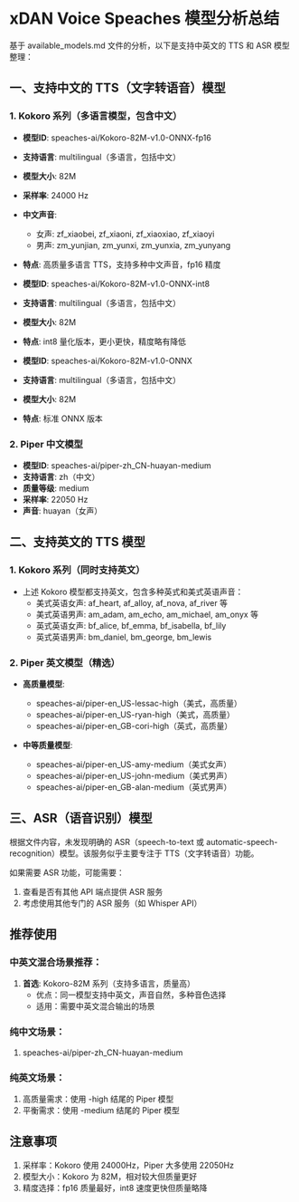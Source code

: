 # xDAN Voice Speaches 模型分析总结

基于 available_models.md 文件的分析，以下是支持中英文的 TTS 和 ASR 模型整理：

## 一、支持中文的 TTS（文字转语音）模型

### 1. Kokoro 系列（多语言模型，包含中文）
- **模型ID**: speaches-ai/Kokoro-82M-v1.0-ONNX-fp16
- **支持语言**: multilingual（多语言，包括中文）
- **模型大小**: 82M
- **采样率**: 24000 Hz
- **中文声音**:
  - 女声: zf_xiaobei, zf_xiaoni, zf_xiaoxiao, zf_xiaoyi
  - 男声: zm_yunjian, zm_yunxi, zm_yunxia, zm_yunyang
- **特点**: 高质量多语言 TTS，支持多种中文声音，fp16 精度

- **模型ID**: speaches-ai/Kokoro-82M-v1.0-ONNX-int8
- **支持语言**: multilingual（多语言，包括中文）
- **模型大小**: 82M
- **特点**: int8 量化版本，更小更快，精度略有降低

- **模型ID**: speaches-ai/Kokoro-82M-v1.0-ONNX
- **支持语言**: multilingual（多语言，包括中文）
- **模型大小**: 82M
- **特点**: 标准 ONNX 版本

### 2. Piper 中文模型
- **模型ID**: speaches-ai/piper-zh_CN-huayan-medium
- **支持语言**: zh（中文）
- **质量等级**: medium
- **采样率**: 22050 Hz
- **声音**: huayan（女声）

## 二、支持英文的 TTS 模型

### 1. Kokoro 系列（同时支持英文）
- 上述 Kokoro 模型都支持英文，包含多种英式和美式英语声音：
  - 美式英语女声: af_heart, af_alloy, af_nova, af_river 等
  - 美式英语男声: am_adam, am_echo, am_michael, am_onyx 等
  - 英式英语女声: bf_alice, bf_emma, bf_isabella, bf_lily
  - 英式英语男声: bm_daniel, bm_george, bm_lewis

### 2. Piper 英文模型（精选）
- **高质量模型**:
  - speaches-ai/piper-en_US-lessac-high（美式，高质量）
  - speaches-ai/piper-en_US-ryan-high（美式，高质量）
  - speaches-ai/piper-en_GB-cori-high（英式，高质量）

- **中等质量模型**:
  - speaches-ai/piper-en_US-amy-medium（美式女声）
  - speaches-ai/piper-en_US-john-medium（美式男声）
  - speaches-ai/piper-en_GB-alan-medium（英式男声）

## 三、ASR（语音识别）模型

根据文件内容，未发现明确的 ASR（speech-to-text 或 automatic-speech-recognition）模型。该服务似乎主要专注于 TTS（文字转语音）功能。

如果需要 ASR 功能，可能需要：
1. 查看是否有其他 API 端点提供 ASR 服务
2. 考虑使用其他专门的 ASR 服务（如 Whisper API）

## 推荐使用

### 中英文混合场景推荐：
1. **首选**: Kokoro-82M 系列（支持多语言，质量高）
   - 优点：同一模型支持中英文，声音自然，多种音色选择
   - 适用：需要中英文混合输出的场景

### 纯中文场景：
1. speaches-ai/piper-zh_CN-huayan-medium

### 纯英文场景：
1. 高质量需求：使用 -high 结尾的 Piper 模型
2. 平衡需求：使用 -medium 结尾的 Piper 模型

## 注意事项
1. 采样率：Kokoro 使用 24000Hz，Piper 大多使用 22050Hz
2. 模型大小：Kokoro 为 82M，相对较大但质量更好
3. 精度选择：fp16 质量最好，int8 速度更快但质量略降